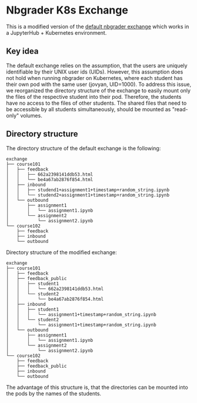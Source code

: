 # Nbgrader K8s Exchange

This is a modified version of the [default nbgrader exchange](https://nbgrader.readthedocs.io/en/stable/user_guide/what_is_nbgrader.html#filesystem-exchange) which works in a JupyterHub + Kubernetes environment.

## Key idea

The default exchange relies on the assumption, that the users are uniquely identifiable by their UNIX user ids (UIDs).
However, this assumption does not hold when running nbgrader on Kubernetes, where each student has their own pod with the same user (jovyan, UID=1000).
To address this issue, we reorganized the directory structure of the exchange to easily mount only the files of the respective student into their pod.
Therefore, the students have no access to the files of other students. The shared files that need to be accessible by all students simultaneously, should be mounted as "read-only" volumes.

## Directory structure

The directory structure of the default exchange is the following:

```
exchange
├── course101
│   ├── feedback
│   │   ├── 662a2398141ddb53.html
│   │   └── be4a67ab2876f854.html
│   ├── inbound
│   │   ├── studend1+assignment1+timestamp+random_string.ipynb
│   │   └── studend2+assignment1+timestamp+random_string.ipynb
│   └── outbound
│       ├── assignment1
│       │   └── assignment1.ipynb
│       └── assignment2
│           └── assignment2.ipynb
└── course102
    ├── feedback
    ├── inbound
    └── outbound
```

Directory structure of the modified exchange:

```
exchange
├── course101
│   ├── feedback
│   ├── feedback_public
│   │   ├── student1
│   │   │   └── 662a2398141ddb53.html
│   │   └── student2
│   │       └── be4a67ab2876f854.html
│   ├── inbound
│   │   ├── student1
│   │   │   └── assignment1+timestamp+random_string.ipynb
│   │   └── student2
│   │       └── assignment1+timestamp+random_string.ipynb
│   └── outbound
│       ├── assignment1
│       │   └── assignment1.ipynb
│       └── assignment2
│           └── assignment2.ipynb
└── course102
    ├── feedback
    ├── feedback_public
    ├── inbound
    └── outbound
```

The advantage of this structure is, that the directories can be mounted into the pods by the names of the students.
